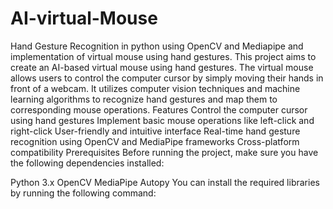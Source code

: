 # AI-virtual-Mouse
Hand Gesture Recognition in python using OpenCV and Mediapipe and implementation of virtual mouse using hand gestures.
This project aims to create an AI-based virtual mouse using hand gestures. The virtual mouse allows users to control the computer cursor by simply moving their hands in front of a webcam. It utilizes computer vision techniques and machine learning algorithms to recognize hand gestures and map them to corresponding mouse operations.
Features
Control the computer cursor using hand gestures
Implement basic mouse operations like left-click and right-click
User-friendly and intuitive interface
Real-time hand gesture recognition using OpenCV and MediaPipe frameworks
Cross-platform compatibility
Prerequisites
Before running the project, make sure you have the following dependencies installed:

Python 3.x
OpenCV
MediaPipe
Autopy
You can install the required libraries by running the following command:
